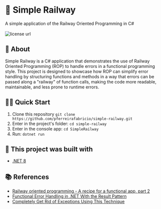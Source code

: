 # 🚉 Simple Railway

<p align="left">
A simple application of the Railway Oriented Programming in C#
  <br><br>
  <!-- License -->
  <a>
    <img alt="license url" src="https://img.shields.io/badge/license%20-MIT-1C1E26?style=for-the-badge&labelColor=1C1E26&color=61ffca">
  </a>
</p>

## 📖 About

Simple Railway is a C# application that demonstrates the use of Railway Oriented Programming (ROP) to handle errors in a functional programming style. This project is designed to showcase how ROP can simplify error handling by structuring functions and methods in a way that errors can be passed along a "railway" of function calls, making the code more readable, maintainable, and less prone to runtime errors.

## 🏄‍♂️ Quick Start

 1. Clone this repository `git clone https://github.com/pferreirafabricio/simple-railway.git`
 2. Enter in the project's folder: `cd simple-railway`
 3. Enter in the console app: `cd SimpleRailway`
 4. Run: `dotnet run`

## 🧱 This project was built with

- [.NET 8](https://dotnet.microsoft.com/pt-br/download/dotnet/8.0)

## 📚 References

- [Railway oriented programming - A recipe for a functional app, part 2](https://fsharpforfunandprofit.com/posts/recipe-part2/)
- [Functional Error Handling in .NET With the Result Pattern](https://www.milanjovanovic.tech/blog/functional-error-handling-in-dotnet-with-the-result-pattern)
- [Completely Get Rid of Exceptions Using This Technique](https://www.youtube.com/watch?v=C1oGnDEnS14)
